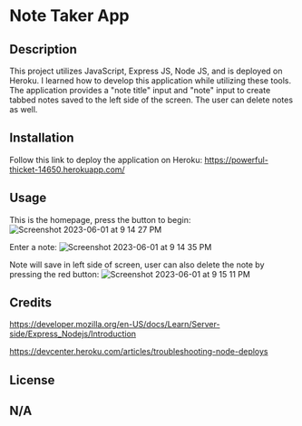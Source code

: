 # Note Taker App

## Description

This project utilizes JavaScript, Express JS, Node JS, and is deployed on Heroku. I learned how to develop this application while utilizing these tools. The application provides a "note title" input and "note" input to create tabbed notes saved to the left side of the screen. The user can delete notes as well.

## Installation

Follow this link to deploy the application on Heroku: https://powerful-thicket-14650.herokuapp.com/

## Usage
This is the homepage, press the button to begin: ![Screenshot 2023-06-01 at 9 14 27 PM](https://github.com/sydneyloggins/Note-Taker/assets/125998308/3e58d8b7-1a72-4553-9d37-a49a7a3f4fa0)

Enter a note: ![Screenshot 2023-06-01 at 9 14 35 PM](https://github.com/sydneyloggins/Note-Taker/assets/125998308/087a418e-fa40-4437-bdaf-10b5df59959d)

Note will save in left side of screen, user can also delete the note by pressing the red button: ![Screenshot 2023-06-01 at 9 15 11 PM](https://github.com/sydneyloggins/Note-Taker/assets/125998308/9a8189af-f72f-42b6-8fc9-08980e85ccf4)

## Credits

https://developer.mozilla.org/en-US/docs/Learn/Server-side/Express_Nodejs/Introduction

https://devcenter.heroku.com/articles/troubleshooting-node-deploys

## License
N/A
---
